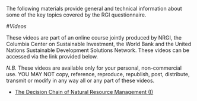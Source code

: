 The following materials provide general and technical information about some of the key topics covered by the RGI questionnaire. 

#*Videos*

These videos are part of an online course jointly produced by NRGI, the Columbia Center on Sustainable Investment, the World Bank and the United Nations Sustainable Development Solutions Network. These videos can be accessed via the link provided below.

*N.B.* These videos are available only for your personal, non-commercial use. YOU MAY NOT copy, reference, reproduce, republish, post, distribute, transmit or modify in any way all or any part of these videos.

* [The Decision Chain of Natural Resource Management (I)]( https://youtu.be/NgQrB1y-Umo)
